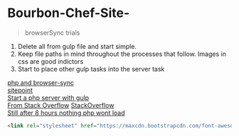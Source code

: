 # Bourbon-Chef-Site-
>browserSync trials

1.  Delete all from gulp file and start simple.  
2.  Keep file paths in mind throughout the processes that follow.  Images in css are good indictors
3.  Start to place other gulp tasks into the server task



[php and browser-sync](https://fettblog.eu/php-browsersync-grunt-gulp/)  
[sitepoint](http://stackoverflow.com/questions/36508748/using-gulp-browsersync-to-render-php-files)  
[Start a php server with gulp](https://github.com/micahblu/gulp-connect-php)  
[From Stack Overflow](http://stackoverflow.com/questions/28962528/browsersync-cannot-get)
[StackOverflow](http://stackoverflow.com/questions/28962528/browsersync-cannot-get)  
[Still after 8 hours nothing php wont load](http://duaneblake.co.uk/front-end/how-to-set-up-browsersync-with-wordpress-using-wamp-and-gulp/)

```html
<link rel="stylesheet" href="https://maxcdn.bootstrapcdn.com/font-awesome/4.7.0/css/font-awesome.min.css" />  
```
